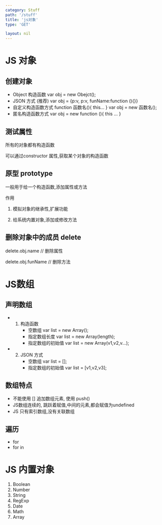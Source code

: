 ```yaml
---
category: Stuff
path: '/stuff'
title: 'js对象'
type: 'GET'

layout: nil
---
```


# JS 对象

## 创建对象

- Object 构造函数
  var obj = new Obejct();
- JSON 方式  (推荐)
  var obj = {p:v, p:v, funName:function (){}}
- 自定义构造函数方式
  function 函数名(){ this... }
  var obj = new 函数名();
- 匿名构造函数方式
  var obj = new function (){ this ... }

## 测试属性

所有的对象都有构造函数

可以通过constructor 属性,获取某个对象的构造函数

## 原型 prototype 

一般用于给一个构造函数,添加属性或方法

作用

1. 模拟对象的继承性,扩展功能

2. 给系统内置对象,添加或修改方法

   

## 删除对象中的成员 delete

delete.obj.name   //   删除属性

delete.obj.funName // 删除方法

# JS数组

## 声明数组

* 1. 构造函数
     * 空数组 var list = new Array();
     * 指定数组长度 var list = new Array(length);
     * 指定数组的初始值 var list = new Array(v1,v2,v...);
* 2. JSON 方式
     * 空数组 var list = [];
     * 指定数组的初始值 var list = [v1,v2,v3];

## 数组特点

- 不能使用 [] 追加数组元素, 使用 push()
- JS数组连续的, 跳跃着赋值,中间的元素,都会赋值为undefined
- JS 只有索引数组,没有关联数组

## 遍历

- for
- for in

# JS 内置对象

1. Boolean
2. Number
3. String
4. RegExp
5. Date
6. Math
7. Array